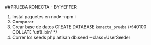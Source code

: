 
##PRUEBA KONECTA - BY YEFFER

1. Instal paquetes en node
    -npm i
2. Composer
3. Crear base de datos
    CREATE DATABASE `konecta_prueba` /*!40100 COLLATE 'utf8_bin' */
4. Correr los seeds
    php artisan db:seed --class=UserSeeder
